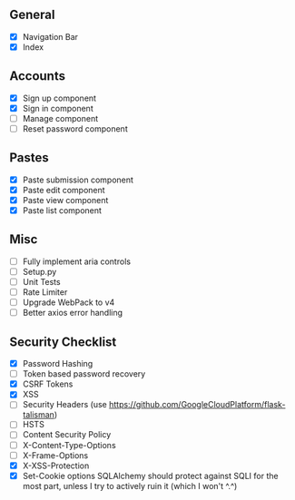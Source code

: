 ## General
* [x] Navigation Bar
* [x] Index

## Accounts
* [x] Sign up component
* [x] Sign in component
* [ ] Manage component
* [ ] Reset password component

## Pastes
* [x] Paste submission component
* [x] Paste edit component
* [x] Paste view component
* [x] Paste list component

## Misc
* [ ] Fully implement aria controls
* [ ] Setup.py
* [ ] Unit Tests
* [ ] Rate Limiter
* [ ] Upgrade WebPack to v4
* [ ] Better axios error handling

## Security Checklist
* [x] Password Hashing
* [ ] Token based password recovery
* [x] CSRF Tokens
* [x] XSS
* [ ] Security Headers (use https://github.com/GoogleCloudPlatform/flask-talisman)
* [ ] HSTS
* [ ] Content Security Policy
* [ ] X-Content-Type-Options
* [ ] X-Frame-Options
* [x] X-XSS-Protection
* [x] Set-Cookie options
SQLAlchemy should protect against SQLI for the most part, unless I try
to actively ruin it (which I won't ^.^)